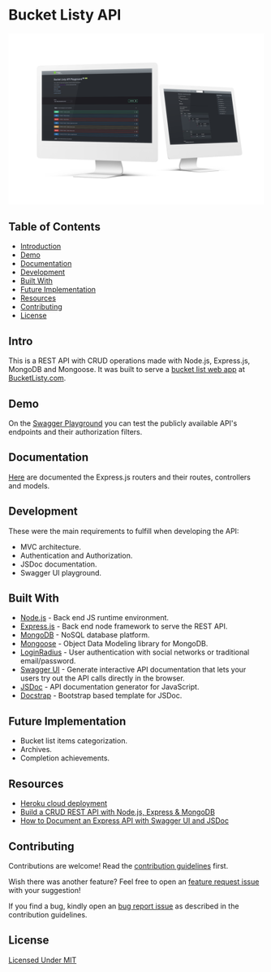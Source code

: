 # Bucket Listy API

![Logo]

## Table of Contents

- [Introduction]
- [Demo]
- [Documentation]
- [Development]
- [Built With]
- [Future Implementation]
- [Resources]
- [Contributing]
- [License]


## Intro

This is a REST API with CRUD operations made with Node.js, Express.js, MongoDB and Mongoose. It was built to serve a [bucket list web app] at [BucketListy.com].


## Demo

On the [Swagger Playground] you can test the publicly available API's endpoints and their authorization filters.


## Documentation

[Here](https://bucketlisty-api.herokuapp.com/docs/jsdoc) are documented the Express.js routers and their routes, controllers and models.


## Development
 
 These were the main requirements to fulfill when developing the API:

- MVC architecture.
- Authentication and Authorization.
- JSDoc documentation.
- Swagger UI playground.


## Built With
- [Node.js] - Back end JS runtime environment.
- [Express.js] - Back end node framework to serve the REST API.
- [MongoDB] - NoSQL database platform.
- [Mongoose] - Object Data Modeling library for MongoDB.
- [LoginRadius] - User authentication with social networks or traditional email/password.
- [Swagger UI] - Generate interactive API documentation that lets your users try out the API calls directly in the browser.
- [JSDoc] - API documentation generator for JavaScript.
- [Docstrap] - Bootstrap based template for JSDoc.


## Future Implementation

- Bucket list items categorization.
- Archives.
- Completion achievements.


## Resources
- [Heroku cloud deployment]
- [Build a CRUD REST API with Node.js, Express & MongoDB]
- [How to Document an Express API with Swagger UI and JSDoc]


## Contributing

Contributions are welcome! Read the [contribution guidelines](/contributing.md) first.

Wish there was another feature? Feel free to open an [feature request issue](/../../issues/new?assignees=Correia-jpv&labels=enhancement&template=feature-request.md&title=%5BREQUEST%5D) with your suggestion!

If you find a bug, kindly open an [bug report issue](/../../issues/new?assignees=Correia-jpv&labels=bug&template=bug_report.md&title=%5BBUG%5D) as described in the contribution guidelines.


## License

[Licensed Under MIT]


<!-- Links -->

  <!-- Table of Contents -->
  [Introduction]:#Intro
  [Resources]:#resources
  [Contributing]:#contributing
  [License]:#License
  [Demo]:#Demo
  [Built With]:#built-with
  [Future Implementation]:#future-implementation
  [Development]:#Development
  [Documentation]:#documentation

  <!-- Intro -->
  [bucket list web app]:https://github.com/Correia-jpv/Bucket-Listy

  <!-- Resources -->
  [LoginRadius]:https://loginradius.com/docs/developer/tutorial/node-js
  [Node.js]:https://nodejs.org/
  [MongoDB]:https://mongodb.com/
  [Express.js]:https://expressjs.com/
  [Mongoose]:https://mongoosejs.com/
  [Heroku cloud deployment]:https://www.heroku.com/nodejs
  [Build a CRUD REST API with Node.js, Express & MongoDB]:https://www.bezkoder.com/node-express-mongodb-crud-rest-api/
  [How to Document an Express API with Swagger UI and JSDoc]:https://dev.to/kabartolo/how-to-document-an-express-api-with-swagger-ui-and-jsdoc-50do
  [Swagger UI]:https://swagger.io/tools/swagger-ui/
  [JSDoc]:https://jsdoc.app/
  [Docstrap]:https://github.com/docstrap/docstrap
  [Logo]:documentation/mockup-devices.png

  <!-- Contributing -->
  [issue]:https://github.com/correia-jpv/Bucket-Listy/issues/new

  <!-- Demo -->
  [BucketListy.com]:https://bucketlisty.com/
  [Swagger Playground]:https://bucketlisty-api.herokuapp.com/docs

  
  <!-- License -->
  [Licensed Under MIT]:https://spdx.org/licenses/MIT.html
